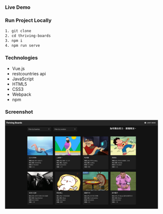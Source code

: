 ### Live Demo

### Run Project Locally
```
1. git clone 
2. cd thriving-boards
3. npm i
4. npm run serve
```

### Technologies
- Vue.js
- restcountries api
- JavaScript
- HTML5
- CSS3
- Webpack
- npm

### Screenshot
![screenshot](screenshot.png)
